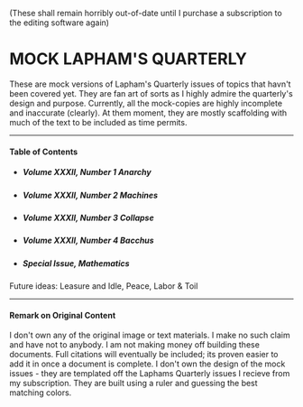 (These shall remain horribly out-of-date until I purchase a subscription to the editing software again)

# MOCK LAPHAM'S QUARTERLY

These are mock versions of Lapham's Quarterly issues of topics that havn't been covered yet. They are fan art of sorts as I highly admire the quarterly's design and purpose. Currently, all the mock-copies are highly incomplete and inaccurate (clearly). At them moment, they are mostly scaffolding with much of the text to be included as time permits. 

---

#### Table of Contents

- ##### Volume XXXII, Number 1 Anarchy
- ##### Volume XXXII, Number 2 Machines
- ##### Volume XXXII, Number 3 Collapse
- ##### Volume XXXII, Number 4 Bacchus
- ##### Special Issue, Mathematics
Future ideas: Leasure and Idle, Peace, Labor & Toil

---
#### Remark on Original Content
I don't own any of the original image or text materials. I make no such claim and have not to anybody. I am not making money off building these documents. Full citations will eventually be included; its proven easier to add it in once a document is complete. I don't own the design of the mock issues - they are templated off the Laphams Quarterly issues I recieve from my subscription. They are built using a ruler and guessing the best matching colors.
